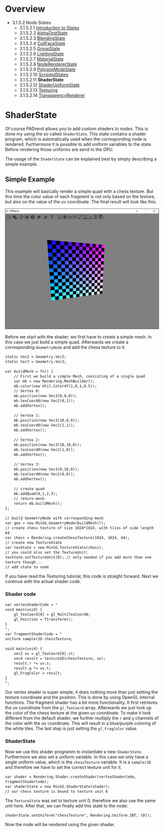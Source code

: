 <!------------------------------------------------------------------------------------------------
This work is licensed under the Creative Commons Attribution-ShareAlike 4.0 International License.
 To view a copy of this license, visit http://creativecommons.org/licenses/by-sa/4.0/.
 Author: Henrik Heine (hheine@mail.uni-paderborn.de)
 PADrend Version 1.0.0
------------------------------------------------------------------------------------------------->
<!---BEGINN_INDEXSECTION--->
<!---Automaticly generated section. Do not edit!!!--->
# Overview
* 3.1.5.2 Node States
    * 3.1.5.2.1 [Introduction to States](../../../../../3_Development_Guide/1_EScript/5_MinSG/2_Node_States/1_Introduction_to_States.md)
    * 3.1.5.2.2 [AlphaTestState](../../../../../3_Development_Guide/1_EScript/5_MinSG/2_Node_States/2_Alpha_Test_State/AlphaTestState.md)
    * 3.1.5.2.3 [BlendingState](../../../../../3_Development_Guide/1_EScript/5_MinSG/2_Node_States/3_Blending_State/BlendingState.md)
    * 3.1.5.2.4 [CullFaceState](../../../../../3_Development_Guide/1_EScript/5_MinSG/2_Node_States/4_Cull_Face_State/CullFaceState.md)
    * 3.1.5.2.5 [GroupState](../../../../../3_Development_Guide/1_EScript/5_MinSG/2_Node_States/5_Group_State/GroupState.md)
    * 3.1.5.2.6 [LightingState](../../../../../3_Development_Guide/1_EScript/5_MinSG/2_Node_States/6_Lighting_State/LightingState.md)
    * 3.1.5.2.7 [MaterialState](../../../../../3_Development_Guide/1_EScript/5_MinSG/2_Node_States/7_Material_State/MaterialState.md)
    * 3.1.5.2.8 [NodeRendererState](../../../../../3_Development_Guide/1_EScript/5_MinSG/2_Node_States/8_Node_Renderer_State/NodeRendererState.md)
    * 3.1.5.2.9 [PolygonModeState](../../../../../3_Development_Guide/1_EScript/5_MinSG/2_Node_States/9_Polygon_Mode_State/PolygonModeState.md)
    * 3.1.5.2.10 [ScriptedStates](../../../../../3_Development_Guide/1_EScript/5_MinSG/2_Node_States/10_Scripted_State/ScriptedStates.md)
    * 3.1.5.2.11 **ShaderState**
    * 3.1.5.2.12 [ShaderUniformState](../../../../../3_Development_Guide/1_EScript/5_MinSG/2_Node_States/12_Shader_Uniform_State/ShaderUniformState.md)
    * 3.1.5.2.13 [Texturing](../../../../../3_Development_Guide/1_EScript/5_MinSG/2_Node_States/13_Texturing_State/Texturing.md)
    * 3.1.5.2.14 [TransparencyRenderer](../../../../../3_Development_Guide/1_EScript/5_MinSG/2_Node_States/14_TransparencyRenderer/TransparencyRenderer.md)
<!---END_INDEXSECTION--->

# ShaderState
Of course PADrend allows you to add custom shaders to nodes. This is done my using the so called `ShaderState`. This state contains a shader program, which is automatically used when the corresponding node is rendered. Furthermore it is possible to add uniform variables to the state. Before rendering those uniforms are send to the GPU.

The usage of the `ShaderState` can be explained best by simply describing a simple example.

## Simple Example
This example will basically render a simple quad with a chess texture. But this time the color value of each fragment is not only based on the texture, but also on the value of the uv coordinate.
The final result will look like this:

![Colored chess texture](ColoredChess.png)

Before we start with the shader, we first have to create a simple mesh. In this case we just build a simple quad. Afterwards we create a corresponding `GeometryNode` and add the chess texture to it.

<!---INCLUDE src=ShaderStateExample.escript, start=14, end=56--->
<!---BEGINN_CODESECTION--->
<!---Automaticly generated section. Do not edit!!!--->
    
    static Vec2 = Geometry.Vec2;
    static Vec3 = Geometry.Vec3;
    
    var buildMesh = fn() {
        // First we build a simple Mesh, consisting of a single quad
        var mb = new Rendering.MeshBuilder();
        mb.color(new Util.Color4f(1,0,1,0.5));
        // Vertex 0:
        mb.position(new Vec3(0,0,0));
        mb.texCoord0(new Vec2(0,1));
        mb.addVertex();
    
        // Vertex 1:
        mb.position(new Vec3(10,0,0));
        mb.texCoord0(new Vec2(1,1));
        mb.addVertex();
    
        // Vertex 2:
        mb.position(new Vec3(10,10,0));
        mb.texCoord0(new Vec2(1,0));
        mb.addVertex();
    
        // Vertex 3:
        mb.position(new Vec3(0,10,0));
        mb.texCoord0(new Vec2(0,0));
        mb.addVertex();
    
        // create quad
        mb.addQuad(0,1,2,3);
        // return mesh
        return mb.buildMesh();
    };
    
    // build GeometryNode with corresponding mesh
    var geo = new MinSG.GeometryNode(buildMesh());
    // create chess texture of size 1024*1024, with tiles of side length 64
    var chess = Rendering.createChessTexture(1024, 1024, 64);
    // create new TextureState
    var texState = new MinSG.TextureState(chess);
    // you could also set the TextureUnit:
    texState.setTextureUnit(0); // only needed if you add more than one texture though...
    // add state to node
<!---END_CODESECTION--->

If you have read the Texturing tutorial, this code is straight forward.
Next we continue with the actual shader code.

### Shader code

<!---INCLUDE src=ShaderStateExample.escript, start=58, end=75--->
<!---BEGINN_CODESECTION--->
<!---Automaticly generated section. Do not edit!!!--->
    
    var vertexShaderCode = "
    void main(void) {
        gl_TexCoord[0] = gl_MultiTexCoord0;
        gl_Position = ftransform();
    }
    ";
    var fragmentShaderCode = "
    uniform sampler2D chessTexture;
    
    void main(void) {
        vec2 uv = gl_TexCoord[0].st;
        vec4 result = texture2D(chessTexture, uv);
        result.r *= uv.s;
        result.g *= uv.t;
        gl_FragColor = result;
    }
    ";
<!---END_CODESECTION--->

Our vertex shader is super simple, it does nothing more than just setting the texture coordinate and the position. This is done by using OpenGL internal functions. The fragment shader has a bit more functionality. It first retrieves the uv coordinate from the `gl_TexCoord` array. Afterwards we just look up the color of the chess texture at the given uv coordinate. To make it look different from the default shader, we further multiply the `r` and `g` channels of the color with the uv coordinate. This will result in a blue/purple coloring of the white tiles. The last step is just setting the `gl_FragColor` value.

### ShaderState
Now we use this shader programm to instantiate a new `ShaderState`. Furthermore we also set a uniform variable. In this case we only have a single uniform value, which is the `chessTexture` variable. It is a `sampler2D` and therefore we have to set the correct texture unit for it.

<!---INCLUDE src=ShaderStateExample.escript, start=76, end=78--->
<!---BEGINN_CODESECTION--->
<!---Automaticly generated section. Do not edit!!!--->
    var shader = Rendering.Shader.createShader(vertexShaderCode, fragmentShaderCode);
    var shaderState = new MinSG.ShaderState(shader);
    // our chess texture is bound to texture unit 0
<!---END_CODESECTION--->

The `TextureState` was set to texture unit 0, therefore we also use the same unit here. After that, we can finally add this state to the node:

<!---INCLUDE src=ShaderStateExample.escript, start=79, end=79--->
<!---BEGINN_CODESECTION--->
<!---Automaticly generated section. Do not edit!!!--->
    shaderState.setUniform("chessTexture", Rendering.Uniform.INT, [0]);
<!---END_CODESECTION--->

Now the node will be rendered using the given shader.






